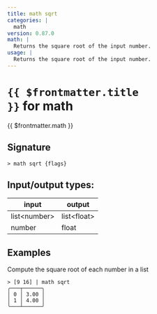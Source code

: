 ```yaml
---
title: math sqrt
categories: |
  math
version: 0.87.0
math: |
  Returns the square root of the input number.
usage: |
  Returns the square root of the input number.
---
```

<!-- This file is automatically generated. Please edit the command in https://github.com/nushell/nushell instead. -->

# <code>{{ $frontmatter.title }}</code> for math

<div class='command-title'>{{ $frontmatter.math }}</div>

## Signature

```> math sqrt {flags} ```


## Input/output types:

| input        | output      |
| ------------ | ----------- |
| list\<number\> | list\<float\> |
| number       | float       |
## Examples

Compute the square root of each number in a list
```nu
> [9 16] | math sqrt
╭───┬──────╮
│ 0 │ 3.00 │
│ 1 │ 4.00 │
╰───┴──────╯

```
